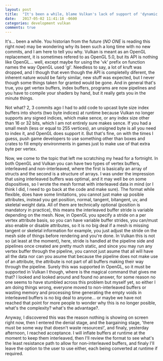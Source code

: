 ```yaml
---
layout: post
title:  "It's been a while, blame Vulkan's lack of support of 'dynamic strides'."
date:   2017-05-02 11:41:18 -0600
categories: development vulkan
comments: true
---
```


It's... been a while. You historian from the future (_NO ONE_ is reading this right now) may be wondering why its been such a long time with no new commits, and I am here to tell you why. Vulkan is meant as an OpenGL replacement, it is sometimes refered to as OpenGL 5.0, but its API is nothing like OpenGL... well, except maybe for using the 'vk' prefix on function names the way OpenGL used 'gl'. Needless to say, a lot of kruft was dropped, and I though that even though the API is completelly diferent, the inherent nature would be fairly similar, new stuff was expected, but I never though some things taken for granted would be gone. And in general that's true, you get vertex buffers, index buffers, programs are now pipelines and you have to compile your shaders by hand, but it really gets you in the minute things.

Not what? 2, 3 commits ago I had to add code to upcast byte size index buffers into shorts (two byte indices) at runtime because Vulkan no longer supports any signed indices, which make sence, or any index size other than 16 or 32 bits, which I am not entirely sure makes sence. If you had a small mesh (less or equal to 255 vertices), an unsigned byte is all you need to index it, and OpenGL does support it. But that's fine, on with the times I guess, push game developers to use something other than boxes and crates to fill empty environments in games just to make use of that extra byte per vertex.

Now, we come to the topic that left me scratching my head for a fortnight. In both OpenGL and Vulkan you can have two types of vertex buffers, interleaved and non-interleaved, where the first is basically an array of structs and the second is a structure of arrays. I was under the impression that using interleaved buffers was optimal, and it may well be on some dispositives, so I wrote the mesh format with interleaved data in mind (or I think I did, I need to go back at the code and make sure). The format while flexible, does have some limitations, you cannot just make up posible attributes, instead you get position, normal, tangent, bitangent, uv, and skeletal weight data. All of them are technically optional (position is mandatory in practice), this means the interleaved buffer stride is variable depending on the mesh. Now, in OpenGL you specify a stride on a per vertex attribute basis, so you can have variable buffer strides, you can/must also enable or disable attributes, so it is no big deal if a mesh is missing tangent or skeletal information for example, you just adjust the stride on the mesh side of things before rendering and you're done. In Vulkan this is not so (at least at the moment), here, stride is handled at the pipeline side and pipelines once created are pretty much static, and since you may run any vertex buffer through the pipeline, you cannot just asume that all will have all the data nor can you asume that because the pipeline does not make use of an attribute, the attribute is not part of all buffers making their way through the pipeline. Surely this was supported in OpenGL, so it must be supported in Vulkan I though, where is the magical command that gives me that? I looked and looked around and found no answer, for some reason no one seems to have stumbled across this problem but myself yet, so either I am doing things wrong, everyone moved to non-interleaved buffers or wasting memory and processing time generating the empty voids in interleaved buffers is no big deal to anyone... or maybe we have not reached that point for more people to wonder why this is no longer posible, what's the complexity? what's the advantage?.

Anyway, I discovered this was the reason nothing is showing on screen right now, then I entered the denial stage, and the bargaining stage, 'there must be some way that doesn't waste resources!', and finaly, yesterday afternoon, I reached acceptance. I will inflate buffers at runtime at the moment to keep them interleaved, then I'll review the format to see what's the least resistance path to allow for non-interleaved buffers, and finaly I'll leave the option to the user to use either, each being converted at runtime if required.
